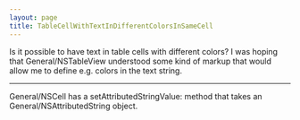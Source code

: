 ```yaml
---
layout: page
title: TableCellWithTextInDifferentColorsInSameCell
---
```




Is it possible to have text in table cells with different colors? I was hoping that General/NSTableView understood some kind of markup that would allow me to define e.g. colors in the text string.

----

General/NSCell has a     setAttributedStringValue: method that takes an General/NSAttributedString object.
